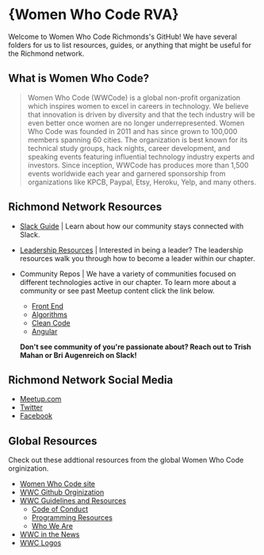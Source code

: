 # {Women Who Code RVA}

Welcome to Women Who Code Richmonds's GitHub!  We have several folders for us to list resources, guides, or anything that might be useful for the Richmond network.

## What is Women Who Code? 

>Women Who Code (WWCode) is a global non-profit organization which inspires women to excel in careers in technology. We believe that innovation is driven by diversity and that the tech industry will be even better once women are no longer underrepresented. Women Who Code was founded in 2011 and has since grown to 100,000 members spanning 60 cities. The organization is best known for its technical study groups, hack nights, career development, and speaking events featuring influential technology industry experts and investors. Since inception, WWCode has produces more than 1,500 events worldwide each year and garnered sponsorship from organizations like KPCB, Paypal, Etsy, Heroku, Yelp, and many others.


## Richmond Network Resources

* [Slack Guide](slack_guide.md) | Learn about how our community stays connected with Slack. 
* [Leadership Resources](leadership-resources/README.md) | Interested in being a leader? The leadership resources walk you through how to become a leader within our chapter. 
* Community Repos | We have a variety of communities focused on different technologies active in our chapter. To learn more about a community or see past Meetup content click the link below.   

	* [Front End](https://github.com/womenwhocoderichmond/front-end-community)
	* [Algorithms](https://github.com/womenwhocoderichmond/algorithms-community)
	* [Clean Code](https://github.com/womenwhocoderichmond/clean-code-community)
	* [Angular](https://github.com/womenwhocoderichmond/angular-community)  
	
	**Don't see community of you're passionate about? Reach out to Trish Mahan or Bri Augenreich on Slack!**

## Richmond Network Social Media
* [Meetup.com](meetup.com/Women-Who-Code-Richmond)
* [Twitter](https://twitter.com/WWCodeRichmond)
* [Facebook](https://www.facebook.com/WWCodeRichmond/)


## Global Resources
Check out these addtional resources from the global Women Who Code orginization. 

* [Women Who Code site](https://www.womenwhocode.com/)
* [WWC Github Orginization](https://github.com/WomenWhoCode)  
* [WWC Guidelines and Resources](https://github.com/WomenWhoCode/guidelines-resources)  
	* [Code of Conduct](https://github.com/WomenWhoCode/guidelines-resources/blob/master/short_code_of_conduct.md)
	* [Programming Resources](https://github.com/WomenWhoCode/guidelines-resources/blob/master/learn_to_program.md)
	* [Who We Are](https://github.com/WomenWhoCode/guidelines-resources/blob/master/who_we_are.md) 
* [WWC in the News](https://github.com/WomenWhoCode/WWCodeInTheNews)
* [WWC Logos](https://github.com/WomenWhoCode/WWC-Assets/tree/master/logos)
